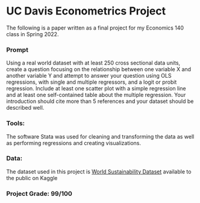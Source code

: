 # UC Davis Econometrics Project

The following is a paper written as a final project for my Economics 140 class in Spring 2022. 

### Prompt
Using a real world dataset with at least 250 cross sectional data units, create a question focusing on the relationship between one variable X and another variable Y and attempt to answer your question using OLS regressions, with single and multiple regressors, and a logit or probit regression. Include at least one scatter plot with a simple regression line and at least one self-contained table about the multiple regression. Your introduction should cite more than 5 references and your dataset should be described well.

### Tools:
The software Stata was used for cleaning and transforming the data as well as performing regressions and creating visualizations.

### Data:
The dataset used in this project is [World Sustainability Dataset](https://www.kaggle.com/datasets/truecue/worldsustainabilitydataset) available to the public on Kaggle

### Project Grade: 99/100

